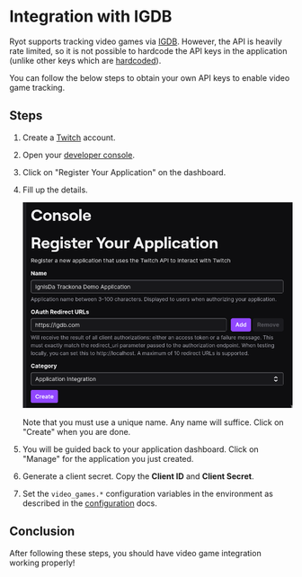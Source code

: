 # Integration with IGDB

Ryot supports tracking video games via [IGDB](https://www.igdb.com/). However,
the API is heavily rate limited, so it is not possible to hardcode the API keys
in the application (unlike other keys which are [hardcoded](/apps/backend/src/config.rs)).

You can follow the below steps to obtain your own API keys to enable video game
tracking.

## Steps

1. Create a [Twitch](https://twitch.tv) account.

2. Open your [developer console](https://dev.twitch.tv/console).

3. Click on "Register Your Application" on the dashboard.

3. Fill up the details.

	![Twitch application](/docs/assets/twitch-application.png)

	Note that you must use a unique name. Any name will suffice. Click on
	"Create" when you are done.

4. You will be guided back to your application dashboard. Click on "Manage" for
	the application you just created.

5. Generate a client secret. Copy the **Client ID** and **Client Secret**.

6. Set the `video_games.*` configuration variables in the environment as
	described in the [configuration](/README.md#-configuration-options) docs.

## Conclusion

After following these steps, you should have video game integration working
properly!
